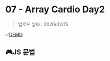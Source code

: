 # 07 - Array Cardio Day2

> 업로드 날짜 : 2020/02/15

✅[DEMO](https://sewonkimm.github.io/JavaScript30/07-ArrayCardioDay2/index.html)

## 🎮JS 문법

